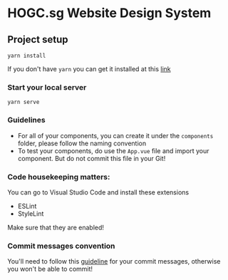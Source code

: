 # HOGC.sg Website Design System

## Project setup
```
yarn install
```

If you don't have `yarn` you can get it installed at this [link](https://yarnpkg.com/)

### Start your local server
```
yarn serve
```

### Guidelines

- For all of your components, you can create it under the `components` folder, please follow the naming convention
- To test your components, do use the `App.vue` file and import your component. But do not commit this file in your Git!

### Code housekeeping matters:

You can go to Visual Studio Code and install these extensions
- ESLint
- StyleLint

Make sure that they are enabled!

### Commit messages convention

You'll need to follow this [guideline](https://www.conventionalcommits.org/en/v1.0.0/) for your commit messages, otherwise you won't be able to commit!

